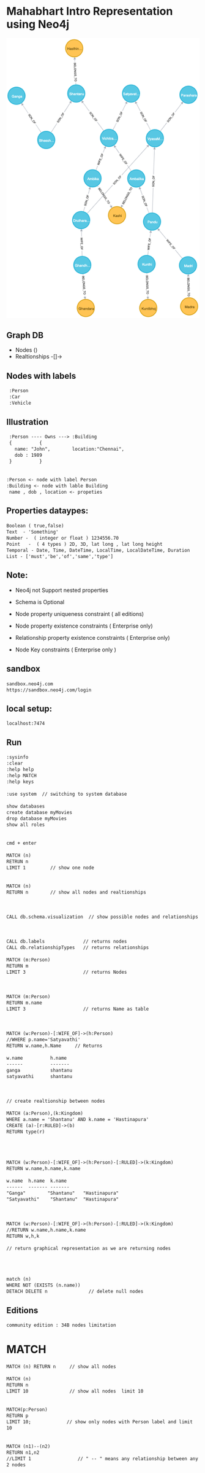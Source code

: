 Mahabhart Intro Representation using Neo4j
===========================================

![](./mahabharat-into-neo4j-viz.png)



Graph DB
-----------
- Nodes  ()
- Realtionships -[]->

Nodes with labels 
------------------

     :Person  
     :Car
     :Vehicle
 
 Illustration
 --------------

     :Person ---- Owns ---> :Building 
     { 			{ 
       name: "John",	    location:"Chennai",
       dob : 1989
     }			} 


    :Person <- node with label Person
    :Building <- node with lable Building
     name , dob , location <- propeties

Properties dataypes:
--------------------
    Boolean ( true,false)
    Text  - 'Something'
    Number -  ( integer or float ) 1234556.70
    Point	-  ( 4 types ) 2D, 3D, lat long , lat long height
    Temporal - Date, Time, DateTime, LocalTime, LocalDateTime, Duration
    List - ['must','be','of','same','type']

Note:
----- 
-   Neo4j not Support nested properties

-   Schema is Optional

-   Node property uniqueness constraint ( all editions)
-   Node property existence constraints ( Enterprise only)
-   Relationship property existence constraints ( Enterprise only)
-   Node Key constraints ( Enterprise only )


sandbox
-------
    sandbox.neo4j.com
    https://sandbox.neo4j.com/login


local setup:
------------

    localhost:7474

 Run
------

    :sysinfo
    :clear
    :help help
    :help MATCH
    :help keys 
    
    :use system  // switching to system database
    
    show databases 
    create database myMovies
    drop database myMovies
    show all roles 


    cmd + enter

    MATCH (n)
    RETRUN n
    LIMIT 1			// show one node
    
    
    MATCH (n)
    RETURN n        // show all nodes and realtionships
    
    
    
    CALL db.schema.visualization  // show possible nodes and relationships
    
    
    
    CALL db.labels   		    // returns nodes
    CALL db.relationshipTypes   // returns relationships
    
    MATCH (m:Person)		
    RETURN m
    LIMIT 3						// returns Nodes 
    
    
    
    MATCH (m:Person)
    RETURN m.name
    LIMIT 3						// returns Name as table
    
    
    
    MATCH (w:Person)-[:WIFE_OF]->(h:Person)
    //WHERE p.name='Satyavathi'
    RETURN w.name,h.Name     // Returns
    
    w.name 			h.name
    ------			-------
    ganga  			shantanu
    satyavathi 		shantanu



    // create realtionship between nodes
    
    MATCH (a:Person),(k:Kingdom)
    WHERE a.name = 'Shantanu' AND k.name = 'Hastinapura'
    CREATE (a)-[r:RULED]->(b)
    RETURN type(r)




    MATCH (w:Person)-[:WIFE_OF]->(h:Person)-[:RULED]->(k:Kingdom)
    RETURN w.name,h.name,k.name  
    
    w.name	h.name	k.name
    ------  ------- -------
    "Ganga"	       "Shantanu"	"Hastinapura"
    "Satyavathi"	"Shantanu"	"Hastinapura"



    MATCH (w:Person)-[:WIFE_OF]->(h:Person)-[:RULED]->(k:Kingdom)
    //RETURN w.name,h.name,k.name 
    RETURN w,h,k
    
    // return graphical representation as we are returning nodes




    match (n) 
    WHERE NOT (EXISTS (n.name)) 
    DETACH DELETE n               // delete null nodes
    


Editions
--------

    community edition : 34B nodes limitation


MATCH
======
    
    
    MATCH (n) RETURN n     // show all nodes 
    
    MATCH (n) 
    RETURN n 
    LIMIT 10               // show all nodes  limit 10
    
    
    MATCH(p:Person)
    RETURN p
    LIMIT 10;			  // show only nodes with Person label and limit 10 
    
    
    MATCH (n1)--(n2) 
    RETURN n1,n2	
    //LIMIT 1				  // " -- " means any relationship between any 2 nodes